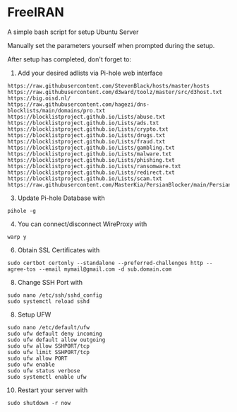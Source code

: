 # FreeIRAN
A simple bash script for setup Ubuntu Server

Manually set the parameters yourself when prompted during the setup.

After setup has completed, don't forget to:

1. Add your desired adlists via Pi-hole web interface
```
https://raw.githubusercontent.com/StevenBlack/hosts/master/hosts
https://raw.githubusercontent.com/d3ward/toolz/master/src/d3host.txt
https://big.oisd.nl/
https://raw.githubusercontent.com/hagezi/dns-blocklists/main/domains/pro.txt
https://blocklistproject.github.io/Lists/abuse.txt
https://blocklistproject.github.io/Lists/ads.txt
https://blocklistproject.github.io/Lists/crypto.txt
https://blocklistproject.github.io/Lists/drugs.txt
https://blocklistproject.github.io/Lists/fraud.txt
https://blocklistproject.github.io/Lists/gambling.txt
https://blocklistproject.github.io/Lists/malware.txt
https://blocklistproject.github.io/Lists/phishing.txt
https://blocklistproject.github.io/Lists/ransomware.txt
https://blocklistproject.github.io/Lists/redirect.txt
https://blocklistproject.github.io/Lists/scam.txt
https://raw.githubusercontent.com/MasterKia/PersianBlocker/main/PersianBlockerHosts.txt
```
3. Update Pi-hole Database with
```
pihole -g
```
4. You can connect/disconnect WireProxy with
```
warp y
```
6. Obtain SSL Certificates with
```
sudo certbot certonly --standalone --preferred-challenges http --agree-tos --email mymail@gmail.com -d sub.domain.com
```
8. Change SSH Port with
```
sudo nano /etc/ssh/sshd_config
sudo systemctl reload sshd
```
8. Setup UFW
```
sudo nano /etc/default/ufw
sudo ufw default deny incoming
sudo ufw default allow outgoing
sudo ufw allow SSHPORT/tcp
sudo ufw limit SSHPORT/tcp
sudo ufw allow PORT
sudo ufw enable
sudo ufw status verbose
sudo systemctl enable ufw
```
10. Restart your server with
```
sudo shutdown -r now
```
